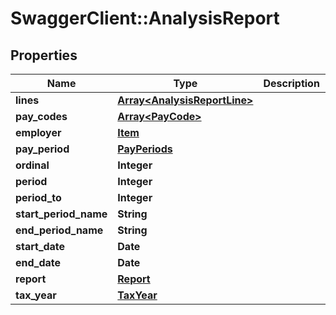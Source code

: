 # SwaggerClient::AnalysisReport

## Properties
Name | Type | Description | Notes
------------ | ------------- | ------------- | -------------
**lines** | [**Array&lt;AnalysisReportLine&gt;**](AnalysisReportLine.md) |  | [optional] 
**pay_codes** | [**Array&lt;PayCode&gt;**](PayCode.md) |  | [optional] 
**employer** | [**Item**](Item.md) |  | [optional] 
**pay_period** | [**PayPeriods**](PayPeriods.md) |  | [optional] 
**ordinal** | **Integer** |  | [optional] 
**period** | **Integer** |  | [optional] 
**period_to** | **Integer** |  | [optional] 
**start_period_name** | **String** |  | [optional] 
**end_period_name** | **String** |  | [optional] 
**start_date** | **Date** |  | [optional] 
**end_date** | **Date** |  | [optional] 
**report** | [**Report**](Report.md) |  | [optional] 
**tax_year** | [**TaxYear**](TaxYear.md) |  | [optional] 

